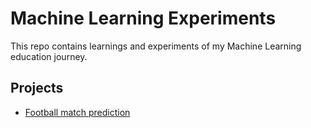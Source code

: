 # Machine Learning Experiments

This repo contains learnings and experiments of my Machine Learning education journey.

## Projects

- [Football match prediction](./football_match_prediction/)
